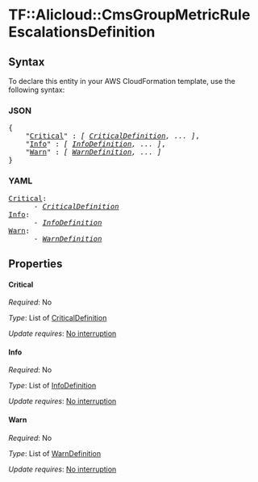 # TF::Alicloud::CmsGroupMetricRule EscalationsDefinition

## Syntax

To declare this entity in your AWS CloudFormation template, use the following syntax:

### JSON

<pre>
{
    "<a href="#critical" title="Critical">Critical</a>" : <i>[ <a href="criticaldefinition.md">CriticalDefinition</a>, ... ]</i>,
    "<a href="#info" title="Info">Info</a>" : <i>[ <a href="infodefinition.md">InfoDefinition</a>, ... ]</i>,
    "<a href="#warn" title="Warn">Warn</a>" : <i>[ <a href="warndefinition.md">WarnDefinition</a>, ... ]</i>
}
</pre>

### YAML

<pre>
<a href="#critical" title="Critical">Critical</a>: <i>
      - <a href="criticaldefinition.md">CriticalDefinition</a></i>
<a href="#info" title="Info">Info</a>: <i>
      - <a href="infodefinition.md">InfoDefinition</a></i>
<a href="#warn" title="Warn">Warn</a>: <i>
      - <a href="warndefinition.md">WarnDefinition</a></i>
</pre>

## Properties

#### Critical

_Required_: No

_Type_: List of <a href="criticaldefinition.md">CriticalDefinition</a>

_Update requires_: [No interruption](https://docs.aws.amazon.com/AWSCloudFormation/latest/UserGuide/using-cfn-updating-stacks-update-behaviors.html#update-no-interrupt)

#### Info

_Required_: No

_Type_: List of <a href="infodefinition.md">InfoDefinition</a>

_Update requires_: [No interruption](https://docs.aws.amazon.com/AWSCloudFormation/latest/UserGuide/using-cfn-updating-stacks-update-behaviors.html#update-no-interrupt)

#### Warn

_Required_: No

_Type_: List of <a href="warndefinition.md">WarnDefinition</a>

_Update requires_: [No interruption](https://docs.aws.amazon.com/AWSCloudFormation/latest/UserGuide/using-cfn-updating-stacks-update-behaviors.html#update-no-interrupt)

